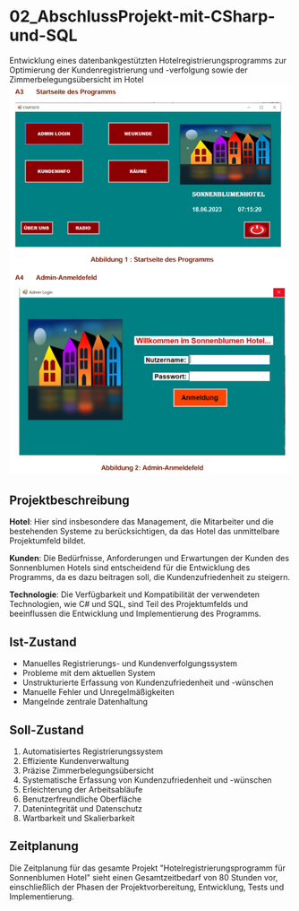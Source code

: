 # 02_AbschlussProjekt-mit-CSharp-und-SQL

Entwicklung eines datenbankgestützten Hotelregistrierungsprogramms zur Optimierung der Kundenregistrierung und -verfolgung sowie der Zimmerbelegungsübersicht im Hotel
![Screenshot der Website](https://github.com/ramazanozguven/02_AbschlussProjekt-mit-CSharp-und-SQL/blob/1c4093c5212b85322af9b8a9b6109d88f90f30a0/Screenschot%20des%20Projekt_1.PNG)

## Projektbeschreibung 
**Hotel**: Hier sind insbesondere das Management, die Mitarbeiter und die bestehenden Systeme zu berücksichtigen, da das Hotel das unmittelbare Projektumfeld bildet.

**Kunden**: Die Bedürfnisse, Anforderungen und Erwartungen der Kunden des Sonnenblumen Hotels sind entscheidend für die Entwicklung des Programms, da es dazu beitragen soll, die Kundenzufriedenheit zu steigern.

**Technologie**: Die Verfügbarkeit und Kompatibilität der verwendeten Technologien, wie C# und SQL, sind Teil des Projektumfelds und beeinflussen die Entwicklung und Implementierung des Programms.

## Ist-Zustand
- Manuelles Registrierungs- und Kundenverfolgungssystem
- Probleme mit dem aktuellen System
- Unstrukturierte Erfassung von Kundenzufriedenheit und -wünschen
- Manuelle Fehler und Unregelmäßigkeiten
- Mangelnde zentrale Datenhaltung

## Soll-Zustand
1. Automatisiertes Registrierungssystem
2. Effiziente Kundenverwaltung
3. Präzise Zimmerbelegungsübersicht
4. Systematische Erfassung von Kundenzufriedenheit und -wünschen
5. Erleichterung der Arbeitsabläufe
6. Benutzerfreundliche Oberfläche
7. Datenintegrität und Datenschutz
8. Wartbarkeit und Skalierbarkeit

## Zeitplanung 
Die Zeitplanung für das gesamte Projekt "Hotelregistrierungsprogramm für Sonnenblumen Hotel" sieht einen Gesamtzeitbedarf von 80 Stunden vor, einschließlich der Phasen der Projektvorbereitung, Entwicklung, Tests und Implementierung.
